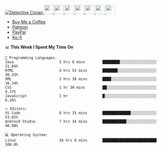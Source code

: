 
<a href="https://mrepol742.github.io">
  <img alt="Detective Conan" src="https://mrepol742-gif-randomizer.vercel.app/api/#2" /> 
  </a> 
  
  <a href="https://mrepol742.github.io/">
  <img src="https://github.com/mrepol742/mrepol742/blob/master/images/web.svg" width="30">
</a>
<a href="https://facebook.com/melvinjonesrepol">
  <img src="https://github.com/mrepol742/mrepol742/blob/master/images/facebook.svg" width="30">
</a>
<a href="https://instagram.com/melvinjonesrepol">
  <img src="https://github.com/mrepol742/mrepol742/blob/master/images/instagram.svg" width="30">
</a>
<a href="https://pinterest.com/mrepol742">
  <img src="https://github.com/mrepol742/mrepol742/blob/master/images/pinterest.svg" width="30">
</a>
<a href="https://twitter.com/mrepol742`">
  <img src="https://github.com/mrepol742/mrepol742/blob/master/images/twitter.svg" width="30">
</a>
<a href="https://linkedin.com/in/mrepol742">
  <img src="https://github.com/mrepol742/mrepol742/blob/master/images/linkedin.svg" width="30">
</a>
<a href="https://www.youtube.com/@mrepol742">
  <img src="https://github.com/mrepol742/mrepol742/blob/master/images/youtube.svg" width="30">
</a>

 <ul>
            <li>
              <a  href="https://www.buymeacoffee.com/mrepol742">Buy Me a Coffee</a>
            </li>
            <li>
              <a href="https://www.patreon.com/melvinjonesrepol">Patreon</a>
            </li>
            <li >
              <a href="https://paypal.me/mrepol742">PayPal</a>
            </li>
            <li>
              <a href="https://ko-fi.com/mrepol742">Ko-fi</a>
            </li>
          </ul>

<!--START_SECTION:waka-->
📊 **This Week I Spent My Time On** 

```text
💬 Programming Languages: 
Java                     5 hrs 8 mins        ████████░░░░░░░░░░░░░░░░░   31.84% 
HTML                     4 hrs 53 mins       ███████░░░░░░░░░░░░░░░░░░   30.33% 
XML                      2 hrs 38 mins       ████░░░░░░░░░░░░░░░░░░░░░   16.34% 
CSS                      1 hr 30 mins        ██░░░░░░░░░░░░░░░░░░░░░░░   9.37% 
JavaScript               1 hr                █░░░░░░░░░░░░░░░░░░░░░░░░   6.26%

🔥 Editors: 
VS Code                  8 hrs 33 mins       █████████████░░░░░░░░░░░░   53.02% 
Android Studio           7 hrs 34 mins       ███████████░░░░░░░░░░░░░░   46.98%

💻 Operating System: 
Linux                    16 hrs 8 mins       █████████████████████████   100.0%

```


<!--END_SECTION:waka-->

